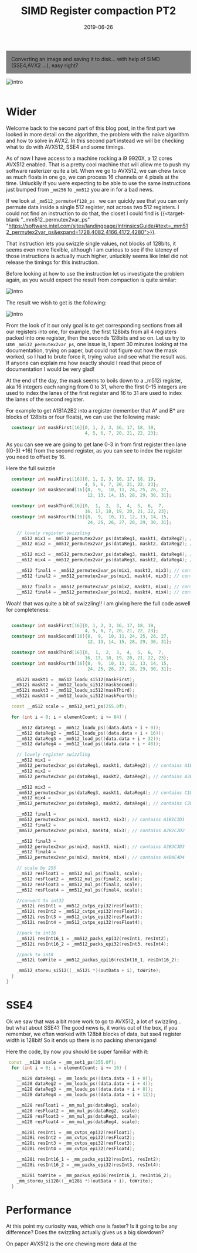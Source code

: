 ﻿---
date: 2019-06-26
linktitle: simd compaction 
title: "SIMD Register compaction PT2"
tags : ["simd","cpu"]
tocname: "Table of contents:"
toc : true
draft : true 
---

<p style="background:gray;padding: 1em;">
Converting an image and saving it to disk... with help of SIMD (SSE4,AVX2 ...), easy right?
</p>

![intro](../images/15_simd_compression/avx512Logo.png)
<br><br>


# Wider 

Welcome back to the second part of this blog post, in the first part we looked in more detail on the algorithm, the problem with the naive
algorithm and how to solve in AVX2. In this second part instead we will be checking what to do with AVX512, SSE4 and some timings.

As of now I have access to a machine rocking a i9 9920X, a 12 cores AVX512 enabled. That is a pretty cool machine that will allow me to push my
software rasterizer quite a bit.
When we go to AVX512, we can chew twice as much floats in one go, we can process 16 channels or 4 pixels at the time. Unluckily if you were expecting
to be able to use the same instructions just bumped from `_mm256` to `_mm512` you are in for a bad news.

If we look at ```_mm512_permute4f128_ps ``` we can quickly see that you can only permute data inside a single 512 register, not across two 
512 registers. I could not find an instruction to do that, the closet I could find is {{<target-blank "_mm512_permutex2var_ps" "https://software.intel.com/sites/landingpage/IntrinsicsGuide/#text=_mm512_permutex2var_ps&expand=1728,4082,4166,4172,4280">}}.

That instruction lets you swizzle single values, not blocks of 128bits, it seems even more flexible, although I am curious to see if the latency of those 
instructions is actually much higher, unluckily seems like Intel did not release the timings for this instruction.

Before looking at how to use the instruction let us investigate the problem again, as you would expect the result from compaction is quite similar:

![intro](../images/15_simd_compression/avx512Standard.png)


The result we wish to get is the following:

![intro](../images/15_simd_compression/avx512Correct.png)

From the look of it our only goal is to get corresponding sections from all our registers into one, for example, the first 128bits from all 4 registers
packed into one register, then the seconds 128bits and so on.
Let us try to use ```_mm512_permutex2var_ps```, one issue is, I spent 30 minutes looking at the documentation, trying on paper, but could not figure
out how the mask worked, so I had to brute force it, trying value and see what the result was. If anyone can explain me how exactly should I read that
piece of documentation I would be very glad!

At the end of the day, the mask seems to boils down to a _m512i register, aka 16 integers each ranging from 0 to 31, where the first 0-15 integers are used
to index the lanes of the first register and 16 to 31 are used to index the lanes of the second register. 

For example to get A1B1A2B2 into a register (remember that A* and B* are blocks of 128bits or four floats), we can use the following mask:

```c++
  constexpr int maskFirst[16]{0, 1, 2, 3, 16, 17, 18, 19,
                              4, 5, 6, 7, 20, 21, 22, 23};
```

As you can see we are going to get lane 0-3 in from first register then lane ((0-3) +16) from the second register, as you can see to index the register 
you need to offset by 16. 

Here the full swizzle

```c++
  constexpr int maskFirst[16]{0, 1, 2, 3, 16, 17, 18, 19,
                              4, 5, 6, 7, 20, 21, 22, 23};
  constexpr int maskSecond[16]{8,  9,  10, 11, 24, 25, 26, 27,
                               12, 13, 14, 15, 28, 29, 30, 31};

  constexpr int maskThird[16]{0,  1,  2,  3,  4,  5,  6,  7,
                              16, 17, 18, 19, 20, 21, 22, 23};
  constexpr int maskFourth[16]{8,  9,  10, 11, 12, 13, 14, 15,
                               24, 25, 26, 27, 28, 29, 30, 31};

    // lovely register swizzling
    __m512 mix1 = _mm512_permutex2var_ps(dataReg1, maskt1, dataReg2); // contains A1B1A2B2
    __m512 mix2 = _mm512_permutex2var_ps(dataReg1, maskt2, dataReg2); // contains A3B3A4B4

    __m512 mix3 = _mm512_permutex2var_ps(dataReg3, maskt1, dataReg4); // contains C1D1C2D2
    __m512 mix4 = _mm512_permutex2var_ps(dataReg3, maskt2, dataReg4); // contains C3D3C4D4

    __m512 final1 = _mm512_permutex2var_ps(mix1, maskt3, mix3); // contains A1B1C1D1
    __m512 final2 = _mm512_permutex2var_ps(mix1, maskt4, mix3); // contains A2B2C2D2

    __m512 final3 = _mm512_permutex2var_ps(mix2, maskt3, mix4); // contains A3B3C3D3
    __m512 final4 = _mm512_permutex2var_ps(mix2, maskt4, mix4); // contains A4B4C4D4

```

Woah! that was quite a bit of swizzling!! I am giving here the full code aswell for completeness:

```c++

  constexpr int maskFirst[16]{0, 1, 2, 3, 16, 17, 18, 19,
                              4, 5, 6, 7, 20, 21, 22, 23};
  constexpr int maskSecond[16]{8,  9,  10, 11, 24, 25, 26, 27,
                               12, 13, 14, 15, 28, 29, 30, 31};

  constexpr int maskThird[16]{0,  1,  2,  3,  4,  5,  6,  7,
                              16, 17, 18, 19, 20, 21, 22, 23};
  constexpr int maskFourth[16]{8,  9,  10, 11, 12, 13, 14, 15,
                               24, 25, 26, 27, 28, 29, 30, 31};

  __m512i maskt1 = _mm512_loadu_si512(maskFirst);
  __m512i maskt2 = _mm512_loadu_si512(maskSecond);
  __m512i maskt3 = _mm512_loadu_si512(maskThird);
  __m512i maskt4 = _mm512_loadu_si512(maskFourth);

  const __m512 scale = _mm512_set1_ps(255.0f);

  for (int i = 0; i < elementCount; i += 64) {

    __m512 dataReg1 = _mm512_loadu_ps((data.data + i + 0));
    __m512 dataReg2 = _mm512_loadu_ps((data.data + i + 16));
    __m512 dataReg3 = _mm512_load_ps((data.data + i + 32));
    __m512 dataReg4 = _mm512_load_ps((data.data + i + 48));

    // lovely register swizzling
    __m512 mix1 = 
	_mm512_permutex2var_ps(dataReg1, maskt1, dataReg2); // contains A1B1A2B2
    __m512 mix2 = 
	_mm512_permutex2var_ps(dataReg1, maskt2, dataReg2); // contains A3B3A4B4

    __m512 mix3 = 
	_mm512_permutex2var_ps(dataReg3, maskt1, dataReg4); // contains C1D1C2D2
    __m512 mix4 = 
	_mm512_permutex2var_ps(dataReg3, maskt2, dataReg4); // contains C3D3C4D4

    __m512 final1 = 
	_mm512_permutex2var_ps(mix1, maskt3, mix3); // contains A1B1C1D1
    __m512 final2 = 
	_mm512_permutex2var_ps(mix1, maskt4, mix3); // contains A2B2C2D2

    __m512 final3 = 
	_mm512_permutex2var_ps(mix2, maskt3, mix4); // contains A3B3C3D3
    __m512 final4 = 
	_mm512_permutex2var_ps(mix2, maskt4, mix4); // contains A4B4C4D4

    // scale by 255
    __m512 resFloat1 = _mm512_mul_ps(final1, scale);
    __m512 resFloat2 = _mm512_mul_ps(final2, scale);
    __m512 resFloat3 = _mm512_mul_ps(final3, scale);
    __m512 resFloat4 = _mm512_mul_ps(final4, scale);

	//convert to int32
    __m512i resInt1 = _mm512_cvtps_epi32(resFloat1);
    __m512i resInt2 = _mm512_cvtps_epi32(resFloat2);
    __m512i resInt3 = _mm512_cvtps_epi32(resFloat3);
    __m512i resInt4 = _mm512_cvtps_epi32(resFloat4);

	//pack to int16
    __m512i resInt16_1 = _mm512_packs_epi32(resInt1, resInt2);
    __m512i resInt16_2 = _mm512_packs_epi32(resInt3, resInt4);

	//pack to int8
    __m512i toWrite = _mm512_packus_epi16(resInt16_1, resInt16_2);

    _mm512_storeu_si512((__m512i *)(outData + i), toWrite);
  }
}
```


# SSE4

Ok we saw that was a bit more work to go to AVX512, a lot of swizzling... but what about SSE4? The good news is, it works out of the box,
if you remember, we often worked with 128bit blocks of data, but sse4 register width is 128bit! 
So it ends up there is no packing shenanigans!

Here the code, by now you should be super familiar with it:

```c++
 const __m128 scale = _mm_set1_ps(255.0f);
  for (int i = 0; i < elementCount; i += 16) {

    __m128 dataReg1 = _mm_loadu_ps((data.data + i + 0));
    __m128 dataReg2 = _mm_loadu_ps((data.data + i + 4));
    __m128 dataReg3 = _mm_loadu_ps((data.data + i + 8));
    __m128 dataReg4 = _mm_loadu_ps((data.data + i + 12));

    __m128 resFloat1 = _mm_mul_ps(dataReg1, scale);
    __m128 resFloat2 = _mm_mul_ps(dataReg2, scale);
    __m128 resFloat3 = _mm_mul_ps(dataReg3, scale);
    __m128 resFloat4 = _mm_mul_ps(dataReg4, scale);

    __m128i resInt1 = _mm_cvtps_epi32(resFloat1);
    __m128i resInt2 = _mm_cvtps_epi32(resFloat2);
    __m128i resInt3 = _mm_cvtps_epi32(resFloat3);
    __m128i resInt4 = _mm_cvtps_epi32(resFloat4);

    __m128i resInt16_1 = _mm_packs_epi32(resInt1, resInt2);
    __m128i resInt16_2 = _mm_packs_epi32(resInt3, resInt4);

    __m128i toWrite = _mm_packus_epi16(resInt16_1, resInt16_2);
    _mm_storeu_si128((__m128i *)(outData + i), toWrite);
  }
```

# Performance
At this point my curiosity was, which one is faster? Is it going to be any difference? Does the swizzling actually gives us a big slowdown?

On paper AVX512 is the one chewing more data at the
